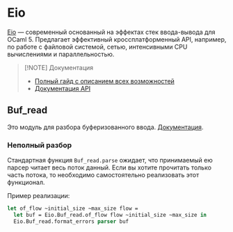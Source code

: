 # Eio

[Eio] &mdash; современный основанный на эффектах стек ввода-вывода для OCaml 5.
Предлагает эффективный кроссплатформенный API, например, по работе с файловой системой, сетью, интенсивными CPU вычислениями и параллельностью.

> [!NOTE] Документация
>
> - [Полный гайд с описанием всех возможностей](https://github.com/ocaml-multicore/eio?tab=readme-ov-file#eio--effects-based-parallel-io-for-ocaml)
> - [Документация API](https://ocaml-multicore.github.io/eio/)

## Buf_read

Это модуль для разбора буферизованного ввода. [Документация](https://ocaml-multicore.github.io/eio/eio/Eio/Buf_read/index.html).

### Неполный разбор

Стандартная функция `Buf_read.parse` ожидает, что принимаемый ею парсер читает весь поток данный. Если вы хотите прочитать только часть потока, то необходимо самостоятельно реализовать этот функционал.

Пример реализации:

```ocaml
let of_flow ~initial_size ~max_size flow =
  let buf = Eio.Buf_read.of_flow flow ~initial_size ~max_size in
  Eio.Buf_read.format_errors parser buf
```

[Eio]: https://github.com/ocaml-multicore/eio
